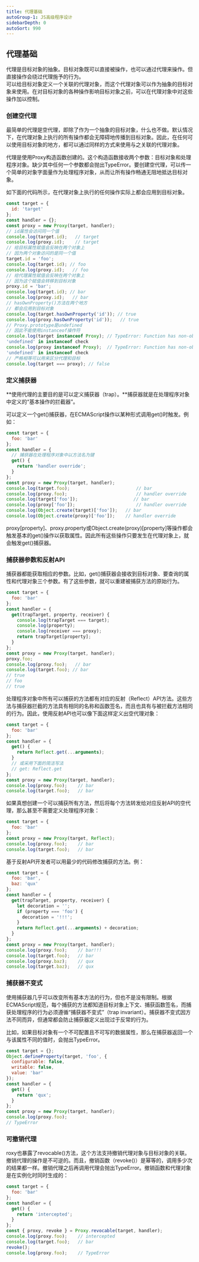 ```yaml
---
title: 代理基础
autoGroup-1: JS高级程序设计
sidebarDepth: 0
autoSort: 990
---
```


## 代理基础
代理是目标对象的抽象。目标对象既可以直接被操作，也可以通过代理来操作。但直接操作会绕过代理施予的行为。       
可以给目标对象定义一个关联的代理对象，而这个代理对象可以作为抽象的目标对象来使用。在对目标对象的各种操作影响目标对象之前，可以在代理对象中对这些操作加以控制。   


### 创建空代理
最简单的代理是空代理，即除了作为一个抽象的目标对象，什么也不做。默认情况下，在代理对象上执行的所有操作都会无障碍地传播到目标对象。因此，在任何可以使用目标对象的地方，都可以通过同样的方式来使用与之关联的代理对象。   

代理是使用Proxy构造函数创建的。这个构造函数接收两个参数：目标对象和处理程序对象。缺少其中任何一个参数都会抛出TypeError。要创建空代理，可以传一个简单的对象字面量作为处理程序对象，从而让所有操作畅通无阻地抵达目标对象。

如下面的代码所示，在代理对象上执行的任何操作实际上都会应用到目标对象。
```js
const target = {
  id: 'target'
};
const handler = {};
const proxy = new Proxy(target, handler);
// id属性会访问同一个值
console.log(target.id);   // target
console.log(proxy.id);    // target
// 给目标属性赋值会反映在两个对象上
// 因为两个对象访问的是同一个值
target.id = 'foo';
console.log(target.id); // foo
console.log(proxy.id);   // foo
// 给代理属性赋值会反映在两个对象上
// 因为这个赋值会转移到目标对象
proxy.id = 'bar';
console.log(target.id); // bar
console.log(proxy.id);   // bar
// hasOwnProperty()方法在两个地方
// 都会应用到目标对象
console.log(target.hasOwnProperty('id')); // true
console.log(proxy.hasOwnProperty('id'));   // true
// Proxy.prototype是undefined
// 因此不能使用instanceof操作符
console.log(target instanceof Proxy); // TypeError: Function has non-object prototype
'undefined' in instanceof check
console.log(proxy instanceof Proxy);  // TypeError: Function has non-object prototype
'undefined' in instanceof check
// 严格相等可以用来区分代理和目标
console.log(target === proxy); // false
```


### 定义捕获器
**使用代理的主要目的是可以定义捕获器（trap）。**捕获器就是在处理程序对象中定义的“基本操作的拦截器”。     

可以定义一个get()捕获器，在ECMAScript操作以某种形式调用get()时触发。例如：    
```js
const target = {
  foo: 'bar'
};
const handler = {
  // 捕获器在处理程序对象中以方法名为键
  get() {
    return 'handler override';
  }
};
const proxy = new Proxy(target, handler);
console.log(target.foo);                         // bar
console.log(proxy.foo);                          // handler override
console.log(target['foo']);                     // bar
console.log(proxy['foo']);                       // handler override
console.log(Object.create(target)['foo']);   // bar
console.log(Object.create(proxy)['foo']);    // handler override
```
proxy[property]、proxy.property或Object.create(proxy)[property]等操作都会触发基本的get()操作以获取属性。因此所有这些操作只要发生在代理对象上，就会触发get()捕获器。    


### 捕获器参数和反射API
捕获器都能获取相应的参数。比如，get()捕获器会接收到目标对象、要查询的属性和代理对象三个参数。有了这些参数，就可以重建被捕获方法的原始行为。   
```js
const target = {
  foo: 'bar'
};
const handler = {
  get(trapTarget, property, receiver) {
    console.log(trapTarget === target);
    console.log(property);
    console.log(receiver === proxy);
    return trapTarget[property];
  }
};
const proxy = new Proxy(target, handler);
proxy.foo;
console.log(proxy.foo);   // bar
console.log(target.foo); // bar
// true
// foo
// true
```

处理程序对象中所有可以捕获的方法都有对应的反射（Reflect）API方法。这些方法与捕获器拦截的方法具有相同的名称和函数签名，而且也具有与被拦截方法相同的行为。因此，使用反射API也可以像下面这样定义出空代理对象：     
```js
const target = {
  foo: 'bar'
};
const handler = {
  get() {
    return Reflect.get(...arguments);
  }
  // 或采用下面的简洁写法
  // get: Reflect.get
};
const proxy = new Proxy(target, handler);
console.log(proxy.foo);    // bar
console.log(target.foo);   // bar
```

如果真想创建一个可以捕获所有方法，然后将每个方法转发给对应反射API的空代理，那么甚至不需要定义处理程序对象：
```js
const target = {
  foo: 'bar'
};
const proxy = new Proxy(target, Reflect);
console.log(proxy.foo);    // bar
console.log(target.foo);   // bar
```

基于反射API开发者可以用最少的代码修改捕获的方法。例：
```js
const target = {
  foo: 'bar',
  baz: 'qux'
};
const handler = {
  get(trapTarget, property, receiver) {
    let decoration = '';
    if (property === 'foo') {
      decoration = '!!!';
    }
    return Reflect.get(...arguments) + decoration;
  }
};
const proxy = new Proxy(target, handler);
console.log(proxy.foo);    // bar!!!
console.log(target.foo);   // bar
console.log(proxy.baz);    // qux
console.log(target.baz);   // qux
```


### 捕获器不变式
使用捕获器几乎可以改变所有基本方法的行为，但也不是没有限制。根据ECMAScript规范，每个捕获的方法都知道目标对象上下文、捕获函数签名，而捕获处理程序的行为必须遵循“捕获器不变式”（trap invariant）。捕获器不变式因方法不同而异，但通常都会防止捕获器定义出现过于反常的行为。    

比如，如果目标对象有一个不可配置且不可写的数据属性，那么在捕获器返回一个与该属性不同的值时，会抛出TypeError。
```js
const target = {};
Object.defineProperty(target, 'foo', {
  configurable: false,
  writable: false,
  value: 'bar'
});
const handler = {
  get() {
    return 'qux';
  }
};
const proxy = new Proxy(target, handler);
console.log(proxy.foo);
// TypeError
```

### 可撤销代理
roxy也暴露了revocable()方法，这个方法支持撤销代理对象与目标对象的关联。撤销代理的操作是不可逆的。而且，撤销函数（revoke()）是幂等的，调用多少次的结果都一样。撤销代理之后再调用代理会抛出TypeError。撤销函数和代理对象是在实例化时同时生成的： 
```js
const target = {
  foo: 'bar'
};
const handler = {
  get() {
    return 'intercepted';
  }
};
const { proxy, revoke } = Proxy.revocable(target, handler);
console.log(proxy.foo);    // intercepted
console.log(target.foo);   // bar
revoke();
console.log(proxy.foo);    // TypeError
```
